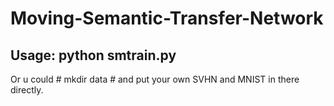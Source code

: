 # Moving-Semantic-Transfer-Network
## Usage: python smtrain.py
Or u could # mkdir data # and put your own SVHN and MNIST in there directly.
